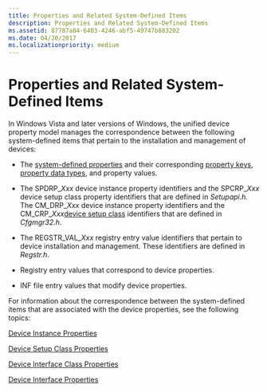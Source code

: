 ```yaml
---
title: Properties and Related System-Defined Items
description: Properties and Related System-Defined Items
ms.assetid: 87787a84-6403-4246-abf5-49747b883202
ms.date: 04/20/2017
ms.localizationpriority: medium
---
```


# Properties and Related System-Defined Items


In Windows Vista and later versions of Windows, the unified device property model manages the correspondence between the following system-defined items that pertain to the installation and management of devices:

-   The [system-defined properties](system-defined-device-properties2.md) and their corresponding [property keys](property-keys.md), [property data types](property-data-type-identifiers.md), and property values.

-   The SPDRP_*Xxx* device instance property identifiers and the SPCRP_*Xxx* device setup class property identifiers that are defined in *Setupapi.h.* The CM_DRP_*Xxx* device instance property identifiers and the CM_CRP_*Xxx*[device setup class](device-setup-classes.md) identifiers that are defined in *Cfgmgr32.h*.

-   The REGSTR_VAL_*Xxx* registry entry value identifiers that pertain to device installation and management. These identifiers are defined in *Regstr.h*.

-   Registry entry values that correspond to device properties.

-   INF file entry values that modify device properties.

For information about the correspondence between the system-defined items that are associated with the device properties, see the following topics:

[Device Instance Properties](https://msdn.microsoft.com/library/windows/hardware/ff541334)

[Device Setup Class Properties](https://msdn.microsoft.com/library/windows/hardware/ff542239)

[Device Interface Class Properties](https://msdn.microsoft.com/library/windows/hardware/ff541406)

[Device Interface Properties](https://msdn.microsoft.com/library/windows/hardware/ff541409)

 

 





